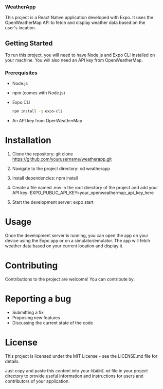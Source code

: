### WeatherApp

This project is a React Native application developed with Expo. It uses the OpenWeatherMap API to fetch and display weather data based on the user's location.

## Getting Started

To run this project, you will need to have Node.js and Expo CLI installed on your machine. You will also need an API key from OpenWeatherMap.

### Prerequisites

- Node.js
- npm (comes with Node.js)
- Expo CLI

  ```bash
  npm install -g expo-cli

- An API key from OpenWeatherMap

# Installation

1. Clone the repository:
git clone https://github.com/yourusername/weatherapp.git

2. Navigate to the project directory:
cd weatherapp

3. Install dependencies:
npm install

4. Create a file named .env in the root directory of the project and add your API key:
EXPO_PUBLIC_API_KEY=your_openweathermap_api_key_here

5. Start the development server:
expo start


# Usage
Once the development server is running, you can open the app on your device using the Expo app or on a simulator/emulator. The app will fetch weather data based on your current location and display it.

# Contributing
Contributions to the project are welcome! You can contribute by:

# Reporting a bug
- Submitting a fix
- Proposing new features
- Discussing the current state of the code
# License
This project is licensed under the MIT License - see the LICENSE.md file for details.

Just copy and paste this content into your `README.md` file in your project directory to provide useful information and instructions for users and contributors of your application.

